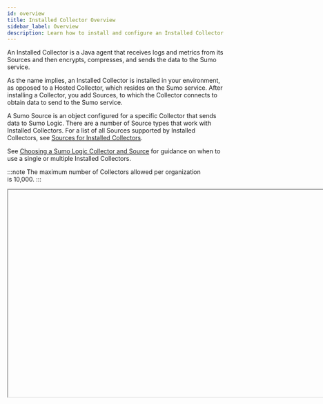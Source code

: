 ```yaml
---
id: overview
title: Installed Collector Overview
sidebar_label: Overview
description: Learn how to install and configure an Installed Collector to gather data to send to Sumo Logic, and read about deployment options and volume limitations.
---
```


An Installed Collector is a Java agent that receives logs and metrics from its Sources and then encrypts, compresses, and sends the data to the Sumo service.

As the name implies, an Installed Collector is installed in your environment, as opposed to a Hosted Collector, which resides on the Sumo service. After installing a Collector, you add Sources, to which the Collector connects to obtain data to send to the Sumo service. 

A Sumo Source is an object configured for a specific Collector that sends data to Sumo Logic. There are a number of Source types that work with Installed Collectors. For a list of all Sources supported by Installed Collectors, see [Sources for Installed Collectors](/docs/send-data/installed-collectors/sources).

See [Choosing a Sumo Logic Collector and Source](/docs/send-data/choose-collector-source) for guidance on when to use a single or multiple Installed Collectors.

:::note
The maximum number of Collectors allowed per organization is 10,000.
:::

<Iframe url="https://www.youtube.com/embed/QxGCrxbJ1Vs"
        width="854px"
        height="480px"
        id="myId"
        className="video-container"
        display="initial"
        position="relative"
        allow="accelerometer; clipboard-write; encrypted-media; gyroscope; picture-in-picture"
        allowfullscreen
        />

import Iframe from 'react-iframe';

## CPU usage guidelines

:::info system requirements
For details on supported operating systems and hardware restrictions, see [Installed Collector Requirements](/docs/get-started/system-requirements/#installed-collector-requirements).
:::

An Installed Collector will use all CPU processing resources available on a machine to collect your data. We have benchmarked CPU performance based on the number of [Local File Sources](/docs/send-data/installed-collectors/sources/local-file-source) running on an Installed Collector and the size of log messages ingested. The default allocated memory of 128 MB of Java heap space was used.

:::tip
The Collector can try to keep CPU usage at a targeted percentage when using Local and Remote File Sources.
:::

Use the following observations to guide you when designing your deployment. The following data was generated from a Collector on an Amazon EC2 m4.large [instance type](https://aws.amazon.com/ec2/instance-types/) with 2 virtual CPUs and 8 GiB of memory.

### Size of messages

An Installed Collector performs better when collecting larger sized log messages. For example, at 5% CPU usage 10 KB of logs can be ingested at 100 logs per second (**1,000 KB/sec**). Whereas, 1 KB of logs can be ingested at 500 logs per second (**500 KB/sec**).

**Events Per Second (EPS) achieved by message size and CPU usage:**

The columns are the Average CPU and Average Message Size.

| Average CPU |  100 B |  512 B |   1 KB |   5 KB |   10 KB |
|:--|:--|:--|:--|:--|:--|
| **5%** | 1,500 | 900 | 500 | 150 | 100 |
| **10%** | 3,800 | 2,000 | 1,500 | 400 | 200 |
| **20%** | > 7,500 | 3,900 | 2,000 | 750 | 450 |
| **50%** | 23,000 | 9,800 | 6,000 | 1,800 | 900 |
| **90%** | > 35,000 | 17,000 | 11,000 | 3,300 | 1,700 |

### Number of Sources

Generally, as the number of Sources increases, the number of threads also increases. The Collector will use three threads per available CPU by default, you can [increase the max threads](/docs/send-data/collector-faq#increase-max-threads-for-collector) if needed.

**1,000 events per second with 1 KB message size:**

| Number of Local File Sources  | Ubuntu Process CPU Usage | Windows Process CPU Usage |
|:--|:--|:--|
| 1 | 5% | 3.5% |
| 2 | 7.5% | 5% |
| 4 | 15% | 12.5% |
| 8 | 30% | 25% |
| 16 | 70% | 50% |
| 32 | 90% | 100% |

**5,000 events per second with 1 KB message size:**

| Number of Local File Sources | Ubuntu Process CPU Usage | Windows Process CPU Usage |
|:--|:--|:--|
| 1 | 20% | 17.5% |
| 2 | 40% | 35% |
| 4 | 90% | 65% |
| 8 |   | 90% |

**10,000 events per second with 1 KB message size:**

| Number of Local File Sources | Ubuntu & Windows Process CPU Usage |
|:--|:--|
| 1 | 40% |
| 2 | 82.5% |
| 4 | 90% |

## About Collector and Source installation and configuration

This section is an overview of the multiple methods Sumo provides for
installing and configuring Collectors and Sources.

### Collector installation and configuration

Sumo provides multiple methods for installing a Collector:

* UI installers. You provide configuration settings during the installation dialog. The installer writes these settings to user.properties in the collector’s `/config` directory. 
* Command-line installer. You supply configuration settings on the command line, or using a varfile. the installer writes these settings to user.properties in the collector’s  `/config` directory.   
* RPM, for Linux. You supply configuration settings in a user.properties file that you create.
* Binary package, for Linux. The binary package can also be used on MacOS.

For details on Collector installation, see [Install a Collector on Linux](linux.md), [Install a Collector on MacOS](macos.md), and [Install a Collector on Windows](windows.md).

After a Collector is up and running, you can change some Installed Collector configuration settings by editing user.properties and restarting the collector. For more information, see [user.properties parameters](collector-installation-reference/user-properties.md).

A few Installed Collector behaviors, such as caching, are configured in the **collector.properties** file in the Collector’s `config` directory.  

You can update the configuration of an Installed Collector using the Collector Management API. For more information, see Collector API Methods and Examples.

### Source configuration

You can set up as many as 1,000 Sources on a given Collector. A Source should be configured to collect similar data types. For example, you might set up three Local File Sources to collect router activity logs from three locations, and another Local File Source to collect logs from a web application.

Each Source is tagged with its own metadata, as described in [Metadata Naming Conventions](/docs/send-data/reference-information/metadata-naming-conventions.md). The more Sources you set up, the easier it is to isolate one of the Sources in a search since each Source can be identified by its metadata.

When you configure Sources that read from log files, you specify a path expression that defines what files to scan. You can optionally configure a denylist of files to exclude from collection.  

You can create Sources using the Sumo web app at any time after Collector installation. For source-specific instructions, see the topics below [Sources for Installed Collectors](/docs/send-data/installed-collectors/sources).

Alternatively, you can define Sources for an Installed Collector in a UTF-8 encoded JSON file, in which case you must provide the file when starting the Collector for the first time. For more information, see [Use JSON to Configure Sources](/docs/send-data/use-json-configure-sources). Note that if you provide the Sources configuration in a JSON file, you can no longer manage the Sources through the Sumo web app or the Collector Management API.

## Installed Collectors and Sources in action

This section is an overview of how Installed Collectors and their Sources operate.

### Installed Collector startup

When you start up an Installed Collector for the first time, it registers with Sumo and creates any Sources that you have defined in a UTF-8 encoded JSON source configuration file.

When the collector tries to register with Sumo it first sends the request to the US1 deployment. If your organization is in another deployment Sumo will redirect the Collector to your deployment URL based on the authentication credential's deployment. You can define the deployment URL in the Collector's [user.properties](collector-installation-reference/user-properties.md) file with the `url` parameter.

### Sources scan source data

Sources scan their target directory or data structure periodically. A Local File Source scans target directories every two seconds. For Windows Performance Monitor Sources and Script Sources, you configure the scan interval when you define the source.

For support purposes, an Installed Collector automatically collects its version, uptime, OS version, OS architecture, Java version, and JVM instance ID. Installed Collectors running on AWS also collect instance type, instance ID, and instance region.

### How an Installed Collector sends data to the Sumo service

An Installed Collector starts sending data to the Sumo service as soon as it is available from the Sources configured on the Collector. Before sending the data, a Collector compresses (by a factor of 10x) and encrypts the data. A Collector sends data to the Sumo service over HTTPS.

#### Fingerprint

To keep track of what it has already sent to the Sumo service, the Collector tracks a file by its fingerprint (the first 2048 bytes of the file) and by a read pointer that indicates the last line read by the Collector. This fingerprint is then compared to a list of known fingerprints from that Source. If the fingerprint does not match one in the known list we start reading that file's content from the beginning and send it to Sumo. If a matching fingerprint is found in the list we start reading from the last known byte mark of that file. The Collector updates this information approximately every second. A file's fingerprint is retained for some period of time after file deletion, otherwise it is removed.

An issue that could arise is seeing duplicated log messages for a log file that is written to very slowly. When a file is slowly written and the first messages in the file are not larger than 2kb the fingerprint for the Source file can be overwritten with each log line, up to the point those first lines add up to 2kb.

Another possible issue is seeing the Collector not ingesting from a file where the first 2kb of the files match another file previously Collected due to fingerprint matching. In this case, the Collector believes it has already read from the file and could wait at the last known line collected before we see collection begin again at that point.

To resolve these issues, you can adjust the fingerprint size to match your needs. 
1. Stop the current Collector service/process.
1. Locate the following Collector configuration file, **`/<sumo_install_dir>/config/collector.properties`**.
1. Add the following parameter to change the default fingerprint size  for all Sources on the Collector. The number represents bytes: **`collector.wildcard.fpSize=2048`**.
1. Restart the Collector process/service.

### Throttling, caching, and flushing

Ordinarily, a Collector sends data to the Sumo service as fast as its connection allows. Under some circumstances, the Sumo service may instruct a Collector to throttle itself or slow the rate at which it is sending data to the service. 

To determine whether throttling is required, Sumo measures the amount of data already committed to uploading against the number of previous requests and available resources (quota) in an account. In other words, Sumo Logic compares the current ingestion with the rate of ingest using a per minute rate that can be derived from the contracted daily GB/day rate.

The Sumo service tells the Collector it can speed up when throttling is no longer necessary.

For more information, see Manage Ingestion. 

#### Caching

Installed Collectors cache outbound data when throttled or paused or if the connection to the Sumo service is lost. Data is cached first in memory and then on disk. By default, a Collector supports caching the following amounts:

Up to 4GB total disk space, including:

* Up to 3GB for log data
* Up to 1GB for metric data

You can raise or lower the disk limits for Collector caching. For more information, see [Configure Limits for Collector Caching](/docs/send-data/collector-faq/#configure-limits-for-collector-caching).

#### Flushing mode

Unlike the fixed size cache, which evicts old data to make room for new data, flushing mode stops collection of new data and focuses only on sending existing data (flushing the cache).

A Collector enters flushing mode when less than 10% of free disk space remains on the disk where the Collector is installed. For more information, see [Flushing Mode](/docs/send-data/collector-faq#flushing-mode).

## Collector monitoring and logging

An Installed Collector sends a heartbeat to the Sumo service every 15 seconds. If the Sumo service does not receive a heartbeat for 30 minutes, it considers the Collector to be offline, and shows its health status as red in the **Collection** page of the Sumo web app. The heartbeat is linked to the [`alive` parameter](/docs/send-data/use-json-configure-sources)in the JSON object. If an Installed Collector
appears offline try restarting the service and [testing connectivity](collector-installation-reference/troubleshooting.md).

The Collector uses the log4j2 framework. You can tailor log rotation behavior for `collector.log` by editing the `log4j2.xml` file in the collector’s `/config` directory. For more information, see Log Rotation Settings.
